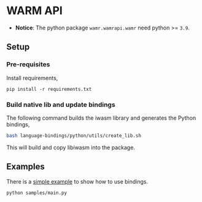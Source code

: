# WARM API

* **Notice**: The python package `wamr.wamrapi.wamr` need python >= `3.9`.

## Setup

### Pre-requisites

Install requirements,

```
pip install -r requirements.txt
```

### Build native lib and update bindings

The following command builds the iwasm library and generates the Python bindings,

```sh
bash language-bindings/python/utils/create_lib.sh
```

This will build and copy libiwasm into the package.

## Examples

There is a [simple example](./samples/main.py) to show how to use bindings.

```
python samples/main.py
```
